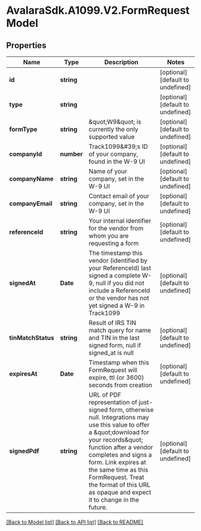 # AvalaraSdk.A1099.V2.FormRequestModel

## Properties

Name | Type | Description | Notes
------------ | ------------- | ------------- | -------------
**id** | **string** |  | [optional] [default to undefined]
**type** | **string** |  | [optional] [default to undefined]
**formType** | **string** | \&quot;W9\&quot; is currently the only supported value | [optional] [default to undefined]
**companyId** | **number** | Track1099\&#39;s ID of your company, found in the W-9 UI | [optional] [default to undefined]
**companyName** | **string** | Name of your company, set in the W-9 UI | [optional] [default to undefined]
**companyEmail** | **string** | Contact email of your company, set in the W-9 UI | [optional] [default to undefined]
**referenceId** | **string** | Your internal identifier for the vendor from whom you are requesting a form | [optional] [default to undefined]
**signedAt** | **Date** | The timestamp this vendor (identified by your ReferenceId) last signed a complete W-9, null if you did not include a ReferenceId or the vendor has not yet signed a W-9 in Track1099 | [optional] [default to undefined]
**tinMatchStatus** | **string** | Result of IRS TIN match query for name and TIN in the last signed form, null if signed_at is null | [optional] [default to undefined]
**expiresAt** | **Date** | Timestamp when this FormRequest will expire, ttl (or 3600) seconds from creation | [optional] [default to undefined]
**signedPdf** | **string** | URL of PDF representation of just-signed form, otherwise null. Integrations may use this value to offer a \&quot;download for your records\&quot; function after a vendor completes and signs a form. Link expires at the same time as this FormRequest. Treat the format of this URL as opaque and expect it to change in the future. | [optional] [default to undefined]

[[Back to Model list]](../../../README.md#documentation-for-models) [[Back to API list]](../../../README.md#documentation-for-api-endpoints) [[Back to README]](../../../README.md)

